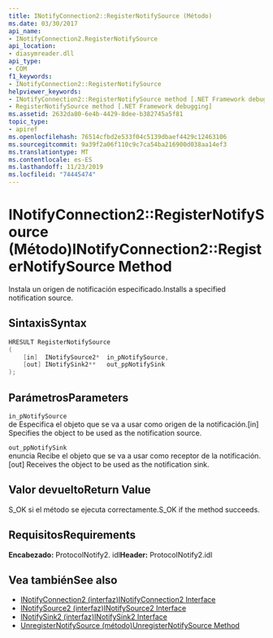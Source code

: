 ```yaml
---
title: INotifyConnection2::RegisterNotifySource (Método)
ms.date: 03/30/2017
api_name:
- INotifyConnection2.RegisterNotifySource
api_location:
- diasymreader.dll
api_type:
- COM
f1_keywords:
- INotifyConnection2::RegisterNotifySource
helpviewer_keywords:
- INotifyConnection2::RegisterNotifySource method [.NET Framework debugging]
- RegisterNotifySource method [.NET Framework debugging]
ms.assetid: 2632da80-6e4b-4429-8dee-b382745a5f81
topic_type:
- apiref
ms.openlocfilehash: 76514cfbd2e533f04c5139dbaef4429c12463106
ms.sourcegitcommit: 9a39f2a06f110c9c7ca54ba216900d038aa14ef3
ms.translationtype: MT
ms.contentlocale: es-ES
ms.lasthandoff: 11/23/2019
ms.locfileid: "74445474"
---
```

# <a name="inotifyconnection2registernotifysource-method"></a><span data-ttu-id="0025a-102">INotifyConnection2::RegisterNotifySource (Método)</span><span class="sxs-lookup"><span data-stu-id="0025a-102">INotifyConnection2::RegisterNotifySource Method</span></span>
<span data-ttu-id="0025a-103">Instala un origen de notificación especificado.</span><span class="sxs-lookup"><span data-stu-id="0025a-103">Installs a specified notification source.</span></span>  
  
## <a name="syntax"></a><span data-ttu-id="0025a-104">Sintaxis</span><span class="sxs-lookup"><span data-stu-id="0025a-104">Syntax</span></span>  
  
```cpp  
HRESULT RegisterNotifySource  
(  
    [in]  INotifySource2*  in_pNotifySource,  
    [out] INotifySink2**   out_ppNotifySink  
);  
```  
  
## <a name="parameters"></a><span data-ttu-id="0025a-105">Parámetros</span><span class="sxs-lookup"><span data-stu-id="0025a-105">Parameters</span></span>  
 `in_pNotifySource`  
 <span data-ttu-id="0025a-106">de Especifica el objeto que se va a usar como origen de la notificación.</span><span class="sxs-lookup"><span data-stu-id="0025a-106">[in] Specifies the object to be used as the notification source.</span></span>  
  
 `out_ppNotifySink`  
 <span data-ttu-id="0025a-107">enuncia Recibe el objeto que se va a usar como receptor de la notificación.</span><span class="sxs-lookup"><span data-stu-id="0025a-107">[out] Receives the object to be used as the notification sink.</span></span>  
  
## <a name="return-value"></a><span data-ttu-id="0025a-108">Valor devuelto</span><span class="sxs-lookup"><span data-stu-id="0025a-108">Return Value</span></span>  
 <span data-ttu-id="0025a-109">S_OK si el método se ejecuta correctamente.</span><span class="sxs-lookup"><span data-stu-id="0025a-109">S_OK if the method succeeds.</span></span>  
  
## <a name="requirements"></a><span data-ttu-id="0025a-110">Requisitos</span><span class="sxs-lookup"><span data-stu-id="0025a-110">Requirements</span></span>  
 <span data-ttu-id="0025a-111">**Encabezado:** ProtocolNotify2. idl</span><span class="sxs-lookup"><span data-stu-id="0025a-111">**Header:** ProtocolNotify2.idl</span></span>  
  
## <a name="see-also"></a><span data-ttu-id="0025a-112">Vea también</span><span class="sxs-lookup"><span data-stu-id="0025a-112">See also</span></span>

- [<span data-ttu-id="0025a-113">INotifyConnection2 (interfaz)</span><span class="sxs-lookup"><span data-stu-id="0025a-113">INotifyConnection2 Interface</span></span>](../../../../docs/framework/unmanaged-api/diagnostics/inotifyconnection2-interface.md)
- [<span data-ttu-id="0025a-114">INotifySource2 (interfaz)</span><span class="sxs-lookup"><span data-stu-id="0025a-114">INotifySource2 Interface</span></span>](../../../../docs/framework/unmanaged-api/diagnostics/inotifysource2-interface.md)
- [<span data-ttu-id="0025a-115">INotifySink2 (interfaz)</span><span class="sxs-lookup"><span data-stu-id="0025a-115">INotifySink2 Interface</span></span>](../../../../docs/framework/unmanaged-api/diagnostics/inotifysink2-interface.md)
- [<span data-ttu-id="0025a-116">UnregisterNotifySource (método)</span><span class="sxs-lookup"><span data-stu-id="0025a-116">UnregisterNotifySource Method</span></span>](../../../../docs/framework/unmanaged-api/diagnostics/inotifyconnection2-unregisternotifysource-method.md)
